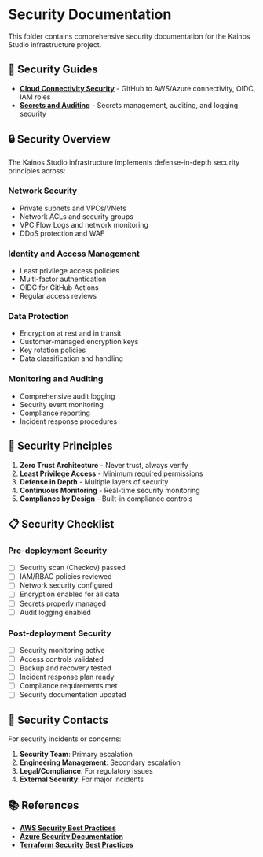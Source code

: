 # Security Documentation

This folder contains comprehensive security documentation for the Kainos Studio infrastructure project.

## 📁 Security Guides

- **[Cloud Connectivity Security](./CLOUD_CONNECTIVITY_SECURITY.md)** - GitHub to AWS/Azure connectivity, OIDC, IAM roles
- **[Secrets and Auditing](./SECRETS_AUDITING_LOGGING.md)** - Secrets management, auditing, and logging security

## 🔒 Security Overview

The Kainos Studio infrastructure implements defense-in-depth security principles across:

### Network Security
- Private subnets and VPCs/VNets
- Network ACLs and security groups
- VPC Flow Logs and network monitoring
- DDoS protection and WAF

### Identity and Access Management
- Least privilege access policies
- Multi-factor authentication
- OIDC for GitHub Actions
- Regular access reviews

### Data Protection
- Encryption at rest and in transit
- Customer-managed encryption keys
- Key rotation policies
- Data classification and handling

### Monitoring and Auditing
- Comprehensive audit logging
- Security event monitoring
- Compliance reporting
- Incident response procedures

## 🎯 Security Principles

1. **Zero Trust Architecture** - Never trust, always verify
2. **Least Privilege Access** - Minimum required permissions
3. **Defense in Depth** - Multiple layers of security
4. **Continuous Monitoring** - Real-time security monitoring
5. **Compliance by Design** - Built-in compliance controls

## 📋 Security Checklist

### Pre-deployment Security
- [ ] Security scan (Checkov) passed
- [ ] IAM/RBAC policies reviewed
- [ ] Network security configured
- [ ] Encryption enabled for all data
- [ ] Secrets properly managed
- [ ] Audit logging enabled

### Post-deployment Security
- [ ] Security monitoring active
- [ ] Access controls validated
- [ ] Backup and recovery tested
- [ ] Incident response plan ready
- [ ] Compliance requirements met
- [ ] Security documentation updated

## 🚨 Security Contacts

For security incidents or concerns:
1. **Security Team**: Primary escalation
2. **Engineering Management**: Secondary escalation
3. **Legal/Compliance**: For regulatory issues
4. **External Security**: For major incidents

## 📚 References

- **[AWS Security Best Practices](https://aws.amazon.com/architecture/security-identity-compliance/)**
- **[Azure Security Documentation](https://docs.microsoft.com/en-us/azure/security/)**
- **[Terraform Security Best Practices](https://www.terraform.io/docs/cloud/guides/recommended-practices/part1.html)**
